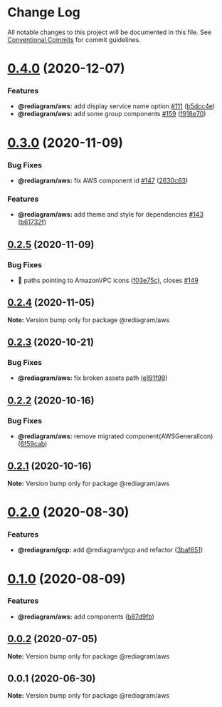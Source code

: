 # Change Log

All notable changes to this project will be documented in this file.
See [Conventional Commits](https://conventionalcommits.org) for commit guidelines.

# [0.4.0](https://github.com/kamiazya/rediagram/compare/@rediagram/aws@0.3.0...@rediagram/aws@0.4.0) (2020-12-07)


### Features

* **@rediagram/aws:** add display service name option [#111](https://github.com/kamiazya/rediagram/issues/111) ([b5dcc4e](https://github.com/kamiazya/rediagram/commit/b5dcc4e47c34b86696252a4b361b8c99f62ef224))
* **@rediagram/aws:** add some group components [#159](https://github.com/kamiazya/rediagram/issues/159) ([f918e70](https://github.com/kamiazya/rediagram/commit/f918e700fade0f99cd55cbc9c5a49c70b9697667))





# [0.3.0](https://github.com/kamiazya/rediagram/compare/@rediagram/aws@0.2.5...@rediagram/aws@0.3.0) (2020-11-09)


### Bug Fixes

* **@rediagram/aws:** fix AWS component id [#147](https://github.com/kamiazya/rediagram/issues/147) ([2630c63](https://github.com/kamiazya/rediagram/commit/2630c63d64eaee7decbba6c737e47ae4ba66a48c))


### Features

* **@rediagram/aws:** add theme and style for dependencies [#143](https://github.com/kamiazya/rediagram/issues/143) ([b61732f](https://github.com/kamiazya/rediagram/commit/b61732f754b6593f3f9aa279472d2607d185bb87))





## [0.2.5](https://github.com/kamiazya/rediagram/compare/@rediagram/aws@0.2.4...@rediagram/aws@0.2.5) (2020-11-09)


### Bug Fixes

* 🐛 paths pointing to AmazonVPC icons ([f03e75c](https://github.com/kamiazya/rediagram/commit/f03e75c2de0740e774d63a4fd4911b157a91e771)), closes [#149](https://github.com/kamiazya/rediagram/issues/149)





## [0.2.4](https://github.com/kamiazya/rediagram/compare/@rediagram/aws@0.2.3...@rediagram/aws@0.2.4) (2020-11-05)

**Note:** Version bump only for package @rediagram/aws





## [0.2.3](https://github.com/kamiazya/rediagram/compare/@rediagram/aws@0.2.2...@rediagram/aws@0.2.3) (2020-10-21)


### Bug Fixes

* **@rediagram/aws:** fix broken assets path ([e191f99](https://github.com/kamiazya/rediagram/commit/e191f99b2305504b832bcec9a6aacbc0645218e3))





## [0.2.2](https://github.com/kamiazya/rediagram/compare/@rediagram/aws@0.2.1...@rediagram/aws@0.2.2) (2020-10-16)


### Bug Fixes

* **@rediagram/aws:** remove migrated component(AWSGeneralIcon) ([6f59cab](https://github.com/kamiazya/rediagram/commit/6f59cab8b17dc0fd347c2d281f0589f93926c04b))





## [0.2.1](https://github.com/kamiazya/rediagram/compare/@rediagram/aws@0.2.0...@rediagram/aws@0.2.1) (2020-10-16)

**Note:** Version bump only for package @rediagram/aws





# [0.2.0](https://github.com/kamiazya/rediagram/compare/@rediagram/aws@0.1.0...@rediagram/aws@0.2.0) (2020-08-30)


### Features

* **@rediagram/gcp:** add @rediagram/gcp and refactor ([3baf651](https://github.com/kamiazya/rediagram/commit/3baf6514b6b1fb7156fb44236ed316113e6ea049))





# [0.1.0](https://github.com/kamiazya/rediagram/compare/@rediagram/aws@0.0.2...@rediagram/aws@0.1.0) (2020-08-09)


### Features

* **@rediagram/aws:** add components ([b87d9fb](https://github.com/kamiazya/rediagram/commit/b87d9fb1814c01a992ba23e184329cc142ce6402))





## [0.0.2](https://github.com/kamiazya/rediagram/compare/@rediagram/aws@0.0.1...@rediagram/aws@0.0.2) (2020-07-05)

**Note:** Version bump only for package @rediagram/aws





## 0.0.1 (2020-06-30)

**Note:** Version bump only for package @rediagram/aws
